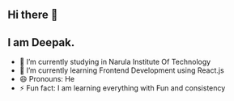 ## Hi there 👋
## I am Deepak.

<!--
**Deepakcode607/Deepakcode607** is a ✨ _special_ ✨ repository because its `README.md` (this file) appears on your GitHub profile.


Here are some ideas to get you started:
-->

- 🔭 I’m currently studying in Narula Institute Of Technology
- 🌱 I’m currently learning Frontend Development using React.js 
- 😄 Pronouns: He
- ⚡ Fun fact: I am learning everything with Fun and consistency


